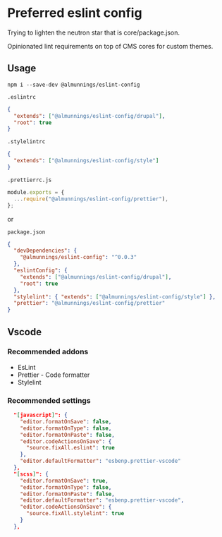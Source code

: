 # Preferred eslint config

Trying to lighten the neutron star that is core/package.json.

Opinionated lint requirements on top of CMS cores for custom themes.

## Usage

`npm i --save-dev @almunnings/eslint-config`

`.eslintrc`

```json
{
  "extends": ["@almunnings/eslint-config/drupal"],
  "root": true
}
```

`.stylelintrc`

```json
{
  "extends": ["@almunnings/eslint-config/style"]
}
```

`.prettierrc.js`

```js
module.exports = {
  ...require("@almunnings/eslint-config/prettier"),
};
```

or

`package.json`

```json
{
  "devDependencies": {
    "@almunnings/eslint-config": "^0.0.3"
  },
  "eslintConfig": {
    "extends": ["@almunnings/eslint-config/drupal"],
    "root": true
  },
  "stylelint": { "extends": ["@almunnings/eslint-config/style"] },
  "prettier": "@almunnings/eslint-config/prettier"
}
```

## Vscode

### Recommended addons

- EsLint
- Prettier - Code formatter
- Stylelint

### Recommended settings

```json
  "[javascript]": {
    "editor.formatOnSave": false,
    "editor.formatOnType": false,
    "editor.formatOnPaste": false,
    "editor.codeActionsOnSave": {
      "source.fixAll.eslint": true
    },
    "editor.defaultFormatter": "esbenp.prettier-vscode"
  },
  "[scss]": {
    "editor.formatOnSave": true,
    "editor.formatOnType": false,
    "editor.formatOnPaste": false,
    "editor.defaultFormatter": "esbenp.prettier-vscode",
    "editor.codeActionsOnSave": {
      "source.fixAll.stylelint": true
    }
  },
```
